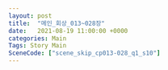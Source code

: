 ```yaml
---
layout: post
title:  "메인_회상_013~028장"
date:   2021-08-19 11:00:00 +0000
categories: Main
Tags: Story Main
SceneCode: ["scene_skip_cp013-028_q1_s10"]
---
```

